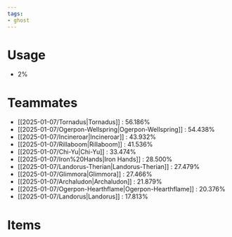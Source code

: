```yaml
---
tags:
- ghost
---
```

# Usage
- 2%
# Teammates
- [[2025-01-07/Tornadus|Tornadus]] : 56.186%
- [[2025-01-07/Ogerpon-Wellspring|Ogerpon-Wellspring]] : 54.438%
- [[2025-01-07/Incineroar|Incineroar]] : 43.932%
- [[2025-01-07/Rillaboom|Rillaboom]] : 41.536%
- [[2025-01-07/Chi-Yu|Chi-Yu]] : 33.474%
- [[2025-01-07/Iron%20Hands|Iron Hands]] : 28.500%
- [[2025-01-07/Landorus-Therian|Landorus-Therian]] : 27.479%
- [[2025-01-07/Glimmora|Glimmora]] : 27.466%
- [[2025-01-07/Archaludon|Archaludon]] : 21.879%
- [[2025-01-07/Ogerpon-Hearthflame|Ogerpon-Hearthflame]] : 20.376%
- [[2025-01-07/Landorus|Landorus]] : 17.813%
# Items